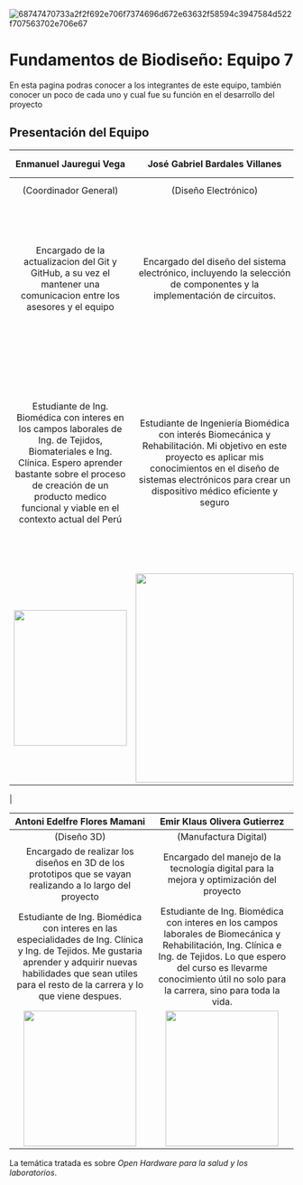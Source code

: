![68747470733a2f2f692e706f7374696d672e63632f58594c3947584d522f707563702e706e67](https://github.com/user-attachments/assets/f5917d88-32cc-4da6-9d7f-f75349cf09a3)

# Fundamentos de Biodiseño: Equipo 7
En esta pagina podras conocer a los integrantes de este equipo, también conocer un poco de cada uno y cual fue su función en el desarrollo del proyecto
## Presentación del Equipo

|Enmanuel Jauregui Vega | José Gabriel Bardales Villanes | Naun Aldair Cari Quispe |
|:---:|:---:|:---:|
| (Coordinador General) | (Diseño Electrónico) | (Prototipado Electrónico) |
|Encargado de la actualizacion del Git y GitHub, a su vez el mantener una comunicacion entre los asesores y el equipo|Encargado del diseño del sistema electrónico, incluyendo la selección de componentes y la implementación de circuitos.|Encargado del ensamblaje del prototipo, incluyendo la impresión en 3D. También seré responsable de montar los circuitos electrónicos a lo largo del proyecto|
|Estudiante de Ing. Biomédica con interes en los campos laborales de Ing. de Tejidos, Biomateriales e Ing. Clínica. Espero aprender bastante sobre el proceso de creación de un producto medico funcional y viable en el contexto actual del Perú|Estudiante de Ingeniería Biomédica con interés Biomecánica y Rehabilitación. Mi objetivo en este proyecto es aplicar mis conocimientos en el diseño de sistemas electrónicos para crear un dispositivo médico eficiente y seguro|Estudiante de Ingeniería Biomédica con un interés en Ingeniería de Tejidos, Biomecánica y Rehabilitación. Mi objetivo en el curso es trabajar con mis compañeros para desarrollar una solución viable, adaptada al contexto del Perú|
| <img src="https://example.com/path/to/Nikol.jpeg" width="200" height="240"> | <img src="https://github.com/JogaBardales/Proyecto1FUNBIO/blob/main/Archivo2/José%20Bardales.jpeg" width="280" height="370"> |![d17b56c0-805d-4b18-89e6-37be0f681618](https://github.com/user-attachments/assets/e74814ed-5782-4cff-bac5-016be8baa88a)
 |

| Antoni Edelfre  Flores Mamani | Emir Klaus Olivera Gutierrez |
|:---:|:---:|
| (Diseño 3D) | (Manufactura Digital) |
|Encargado de realizar los diseños en 3D de los prototipos que se vayan realizando a lo largo del proyecto|Encargado del manejo de la tecnología digital para la mejora y optimización del proyecto|
|Estudiante de Ing. Biomédica con interes en las especialidades de Ing. Clínica y Ing. de Tejidos. Me gustaria aprender y adquirir nuevas habilidades que sean utiles para el resto de la carrera y lo que viene despues.|Estudiante de Ing. Biomédica con interes en los campos laborales de Biomecánica y Rehabilitación, Ing. Clínica e Ing. de Tejidos. Lo que espero del curso es llevarme conocimiento útil no solo para la carrera, sino para toda la vida.|
| <img src="https://github.com/user-attachments/assets/a72e9ff4-b088-4128-8486-cf9837a70d45" width="200" height="240"> | <img src="https://example.com/path/to/Ismael.jpeg" width="200" height="240"> |

La temática tratada es sobre *Open Hardware para la salud y los laboratorios*.
